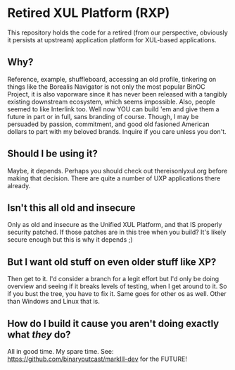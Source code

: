 # Retired XUL Platform (RXP)

This repository holds the code for a retired (from our perspective, obviously it persists at upstream) application platform for XUL-based
applications. 

## Why?

Reference, example, shuffleboard, accessing an old profile, tinkering on things like the Borealis Navigator is not only the most popular BinOC Project, it is also vaporware since it has never been released with a tangibly existing downstream ecosystem, which seems impossible. Also, people seemed to like Interlink too. Well now YOU can build 'em and give them a future in part or in full, sans branding of course. Though, I may be persuaded by passion, commitment, and good old fasioned American dollars to part with my beloved brands. Inquire if you care unless you don't.

## Should I be using it?

Maybe, it depends. Perhaps you should check out thereisonlyxul.org before making that decision. There are quite a number of UXP applications there already.

## Isn't this all old and insecure

Only as old and insecure as the Unified XUL Platform, and that IS properly security patched. If those patches are in this tree when you build? It's likely secure enough but this is why it depends ;)

## But I want old stuff on even older stuff like XP?

Then get to it. I'd consider a branch for a legit effort but I'd only be doing overview and seeing if it breaks levels of testing, when I get around to it. So if you bust the tree, you have to fix it. Same goes for other os as well. Other than Windows and Linux that is.

## How do I build it cause you aren't doing exactly what *they* do?

All in good time. My spare time. See: https://github.com/binaryoutcast/markIII-dev for the FUTURE!
